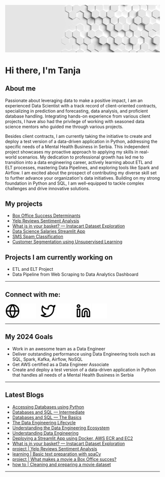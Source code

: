 ![header](img/header.png)

# Hi there, I'm Tanja

## About me

Passionate about leveraging data to make a positive impact, I am an experienced Data Scientist with a track record of client-oriented contracts, specializing in prediction and forecasting, data analysis, and proficient database handling. Integrating hands-on experience from various client projects, I have also had the privilege of working with seasoned data science mentors who guided me through various projects.

Besides client contracts, I am currently taking the initiative to create and deploy a test version of a data-driven application in Python, addressing the specific needs of a Mental Health Business in Serbia. This independent project showcases my proactive approach to applying my skills in real-world scenarios. My dedication to professional growth has led me to transition into a data engineering career, actively learning about ETL and ELT processes, mastering Data Pipelines, and exploring tools like Spark and Airflow. I am excited about the prospect of contributing my diverse skill set to further advance your organization's data initiatives. Building on my strong foundation in Python and SQL, I am well-equipped to tackle complex challenges and drive innovative solutions.

## My projects

- [Box Office Success Determinants](https://github.com/adzict/box_office_determinants)
- [Yelp Reviews Sentiment Analysis](https://github.com/adzict/yelp_sentiment_analysis)
- [What is in your basket? — Instacart Dataset Exploration](https://github.com/adzict/instacart_data_exploration)
- [Data Science Salaries Streamlit App](https://github.com/adzict/data_science_salaries)
- [SMS Spam Classification](https://github.com/adzict/sms_spam_classification)
- [Customer Segmentation using Unsupervised Learning](https://github.com/adzict/online_retail_customer_segmentation)

## Projects I am currently working on

- ETL and ELT Project
- Data Pipeline from Web Scraping to Data Analytics Dashboard

---

## Connect with me:

[![website](./img/globe-light.svg)](https://adzict.github.io#gh-light-mode-only)
[![website](./img/globe-dark.svg)](https://adzict.github.io#gh-dark-mode-only)
&nbsp;&nbsp;
[![website](./img/twitter-light.svg)](https://twitter.com/adzic_tanja#gh-light-mode-only)
[![website](./img/twitter-dark.svg)](https://twitter.com/adzic_tanja#gh-dark-mode-only)
&nbsp;&nbsp;
[![website](./img/linkedin-light.svg)](https://www.linkedin.com/in/tanja-ad%C5%BEi%C4%87/#gh-light-mode-only)
[![website](./img/linkedin-dark.svg)](https://www.linkedin.com/in/tanja-ad%C5%BEi%C4%87/#gh-dark-mode-only)

---

## My 2024 Goals

- Work in an awesome team as a Data Engineer
- Deliver outstanding performance using Data Engineering tools such as SQL, Spark, Kafka, Airflow, NoSQL
- Get AWS certified as a Data Engineer Associate
- Create and deploy a test version of a data-driven application in Python that handles all needs of a Mental Health Business in Serbia

---

## Latest Blogs

- [Accessing Databases using Python](https://adzic-tanja.medium.com/notes-on-accessing-databases-using-python-086eebd95e4e)
- [Databases and SQL — Intermediate](https://adzic-tanja.medium.com/notes-on-databases-and-sql-intermediate-9be9c4aecf6a)
- [Databases and SQL — The Basics](https://blog.devgenius.io/notes-on-databases-and-sql-the-basics-5962f12123dc)
- [The Data Engineering Lifecycle](https://adzic-tanja.medium.com/notes-on-the-data-engineering-lifecycle-da35f68f6891)
- [Understanding the Data Engineering Ecosystem](https://adzic-tanja.medium.com/notes-on-understanding-the-data-engineering-ecosystem-1e74e4ab3163)
- [Understanding Data Engineering](https://adzic-tanja.medium.com/notes-on-understanding-data-engineering-5d50940bebf9)
- [Deploying a Streamlit App using Docker, AWS ECR and EC2](https://medium.com/@adzic-tanja/deploying-a-streamlit-app-using-docker-aws-ecr-and-ec2-ad6c15a0b225)
- [What is in your basket? — Instacart Dataset Exploration](https://adzic-tanja.medium.com/what-is-in-your-basket-instacart-dataset-exploration-11eb9f123680)
- [project | Yelp Reviews Sentiment Analysis](https://adzic-tanja.medium.com/project-yelp-reviews-sentiment-analysis-80d067981c01)
- [learning | Basic text preparation with spaCy](https://adzic-tanja.medium.com/learning-basic-text-preparation-with-spacy-df39a51c4dcd)
- [project | What makes a movie a Box Office succes?](https://adzic-tanja.medium.com/project-what-makes-a-movie-a-box-office-succes-d5cc1dc3c5aa)
- [how to | Cleaning and preparing a movie dataset](https://adzic-tanja.medium.com/how-to-cleaning-and-preparing-a-movie-dataset-5dce3cab86f8)

---